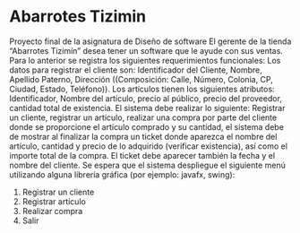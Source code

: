 # Abarrotes Tizimin
Proyecto final de la asignatura de Diseño de software 
El gerente de la tienda “Abarrotes Tizimín” desea tener un software que le ayude con sus ventas. 
Para lo anterior se registra los siguientes requerimientos funcionales: Los datos para registrar el 
cliente son: Identificador del Cliente, Nombre, Apellido Paterno, Dirección ((Composición: Calle, 
Número, Colonia, CP, Ciudad, Estado, Teléfono)). 
Los artículos tienen los siguientes atributos: Identificador, Nombre del artículo, precio al público, 
precio del proveedor, cantidad total de existencia. 
El sistema debe realizar lo siguiente: Registrar un cliente, registrar un artículo, realizar una compra 
por parte del cliente donde se proporcione el artículo comprado y su cantidad, el sistema debe de 
mostrar al finalizar la compra un ticket donde aparezca el nombre del artículo, cantidad y precio 
de lo adquirido (verificar existencia), así como el importe total de la compra. 
El ticket debe aparecer también la fecha y el nombre del cliente.
Se espera que el sistema despliegue el siguiente menú utilizando alguna librería gráfica (por 
ejemplo: javafx, swing): 
1. Registrar un cliente 
2. Registrar artículo 
3. Realizar compra 
4. Salir
